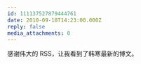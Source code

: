 ```yaml
---
id: 111137527879444761
date: 2010-09-18T14:23:00.000Z
reply: false
media_attachments: 0
---
```


感谢伟大的 RSS，让我看到了韩寒最新的博文。 ​​​​


